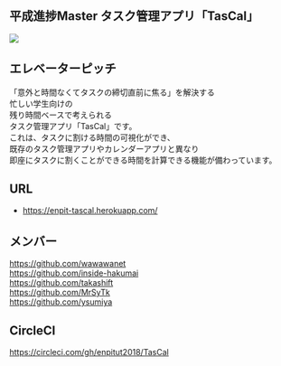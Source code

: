 ## 平成進捗Master タスク管理アプリ「TasCal」

[![](https://circleci.com/gh/enpitut2018/TasCal/tree/master.svg?style=shield&circle-token=38b1ef41aa371ba2ab985afe765b2a02b8d62684)](https://circleci.com/gh/enpitut2018/TasCal)

## エレベーターピッチ
「意外と時間なくてタスクの締切直前に焦る」を解決する<br>
忙しい学生向けの<br>
残り時間ベースで考えられる<br>
タスク管理アプリ「TasCal」です。<br>
これは、タスクに割ける時間の可視化ができ、<br>
既存のタスク管理アプリやカレンダーアプリと異なり<br>
即座にタスクに割くことができる時間を計算できる機能が備わっています。<br>

## URL
* https://enpit-tascal.herokuapp.com/

## メンバー
https://github.com/wawawanet<br>
https://github.com/inside-hakumai<br>
https://github.com/takashift<br>
https://github.com/MrSyTk<br>
https://github.com/ysumiya<br>

## CircleCI
https://circleci.com/gh/enpitut2018/TasCal

<!-- # TasCal (enPiT activity)

このリポジトリはenPiTで作成するアプリケーションのデータを含んでいます。

Herokuに自動デプロイを行っています。URLはこちら  
https://enpit-tascal.herokuapp.com/
  
**masterブランチに変更を加えると自動で差分が取り込まれます。コミットの際は注意してください**

## 必要要件
- ruby v2.4.4
- PostgreSQL v10.4

## 開発環境構築

### Ruby

各自rbenv等でバージョン2.4.4のrubyを導入してください。  
MacOS環境ならrbenvがHomebrewから取得できます。
```commandline
brew install rbenv
rbenv install 2.4.4
rbenv rehash
rbenv global 2.4.4
```

### bundlerのインストール
※rubyのバージョンを切り替えた場合は要実行(gemはrubyのバージョン毎に異なります)
```commandline
gem install bundler
```

### PostgreSQL
MacOS環境なら`brew install postgresql`で導入できます。  
開発を始める前にデータベースを編集する権限のあるPostgreSQLのユーザーを作成する必要があります。

```commandline
postgres -D /usr/local/var/postgres/
createuser -P -s <PostgreSQLのユーザー名>
Enter password for new role: <パスワード>
Enter it again: <パスワード>
```

ユーザーを作成したら、`.bashrc`や`.zshrc`等に以下を追記してください。
```
export TASCAL_DB_USER="<PostgreSQLのユーザー名>"
export TASCAL_DB_PASSWORD="<パスワード>"
```

ここまでやったら`bundle install`してリポジトリのディレクトリ下のGemfileに書かれているパッケージを入れましょう
```
bundle install
```

その後，リポジトリのディレクトリ下で以下のコマンドでデータベースを作成します。
```commandline
brew services start postgresql
bundle exec rake db:create
```
 -->
